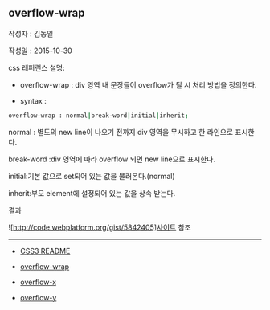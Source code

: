 ## overflow-wrap

작성자 : 김동일

작성일 : 2015-10-30

css 레퍼런스 설명:
 - overflow-wrap : div 영역 내 문장들이 overflow가 될 시 처리 방법을 정의한다.

 - syntax :
```sh
overflow-wrap : normal|break-word|initial|inherit;
```

normal : 별도의 new line이 나오기 전까지 div 영역을 무시하고 한 라인으로 표시한다.

break-word :div 영역에 따라 overflow 되면 new line으로 표시한다.

initial:기본 값으로 set되어 있는 값을 불러온다.(normal)

inherit:부모 element에 설정되어 있는 값을 상속 받는다.


결과

![http://code.webplatform.org/gist/5842405]사이트 참조



-----

* [CSS3 README](../README.md)

* [overflow-wrap](overflow-wrap.md)
* [overflow-x](overflow-x.md)
* [overflow-y](overflow-y.md)

